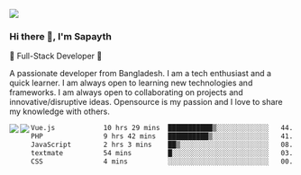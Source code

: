<!-- **sapayth/sapayth** is a ✨ _special_ ✨ repository because its `README.md` (this file) appears on your GitHub profile.

Here are some ideas to get you started:

- 🔭 I’m currently working on ...
- 🌱 I’m currently learning ...
- 👯 I’m looking to collaborate on ...
- 🤔 I’m looking for help with ...
- 💬 Ask me about ...
- 📫 How to reach me: ...
- 😄 Pronouns: ...
- ⚡ Fun fact: ...
-->
![](https://user-images.githubusercontent.com/74038190/226190894-18e959ba-d458-4a94-ac44-790190f2a947.gif)
### Hi there 👋, I'm Sapayth

🚀 Full-Stack Developer 🚀

A passionate developer from Bangladesh. I am a tech enthusiast and a quick learner. I am always open to learning new technologies and frameworks. I am always open to collaborating on projects and innovative/disruptive ideas. Opensource is my passion and I love to share my knowledge with others.

<div>
<a href="https://github.com/sapayth/github-readme-stats">
  <img align="left" src="https://github-readme-stats.vercel.app/api?username=sapayth&show_icons=true&count_private=true" />
</a>
<a href="https://github.com/sapayth/github-readme-stats">
  <img align="left" src="https://github-readme-stats.vercel.app/api/top-langs/?username=sapayth" />
</a>
</div>
<!--START_SECTION:waka-->

```txt
Vue.js            10 hrs 29 mins  ███████████▒░░░░░░░░░░░░░   44.95 %
PHP               9 hrs 42 mins   ██████████▒░░░░░░░░░░░░░░   41.58 %
JavaScript        2 hrs 3 mins    ██▒░░░░░░░░░░░░░░░░░░░░░░   08.79 %
textmate          54 mins         █░░░░░░░░░░░░░░░░░░░░░░░░   03.87 %
CSS               4 mins          ░░░░░░░░░░░░░░░░░░░░░░░░░   00.34 %
```

<!--END_SECTION:waka-->
